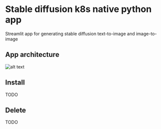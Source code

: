 # Stable diffusion k8s native python app

Streamlit app for generating stable diffusion text-to-image and image-to-image

## App architecture

![alt text](https://raw.githubusercontent.com/sanjin94/s-sapp/master/static/app_schema.png)

## Install

TODO

## Delete

TODO
